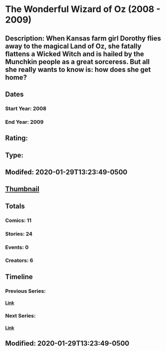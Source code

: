 # The Wonderful Wizard of Oz (2008 - 2009)
## Description: When Kansas farm girl Dorothy flies away to the magical Land of Oz, she fatally flattens a Wicked Witch and is hailed by the Munchkin people as a great sorceress. But all she really wants to know is: how does she get home?
## Dates
### Start Year: 2008
### End Year: 2009
## Rating: 
## Type: 
## Modifed: 2020-01-29T13:23:49-0500
## [Thumbnail](http://i.annihil.us/u/prod/marvel/i/mg/5/60/5e31c34124bd0.jpg)
## Totals
### Comics: 11
### Stories: 24
### Events: 0
### Creators: 6
## Timeline
### Previous Series: 
#### [Link]()
### Next Series: 
#### [Link]()
## Modified: 2020-01-29T13:23:49-0500